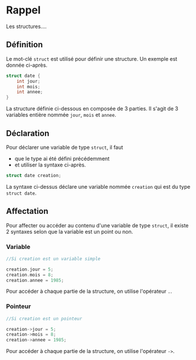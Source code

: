 # Rappel

Les structures....

## Définition

Le mot-clé `struct` est utilisé pour définir une structure. Un exemple est donnée ci-après. 

```c 
struct date {
	int jour;
	int mois;
	int annee;
}
```

La structure définie ci-dessous en composée de 3 parties. Il s'agit de 3 variables entière nommée `jour`, `mois` et `annee`.

## Déclaration

Pour déclarer une variable de type `struct`, il faut 
- que le type ai été défini précédemment
- et utiliser la syntaxe ci-après.

```c
struct date creation;
```

La syntaxe ci-dessus déclare une variable nommée `creation` qui est du type `struct date`.

## Affectation

Pour affecter ou accéder au contenu d'une variable de type `struct`, il existe 2 syntaxes selon que la variable est un point ou non.

### Variable
```c
//Si creation est un variable simple

creation.jour = 5;
creation.mois = 8;
creation.annee = 1985;
```

Pour accéder à chaque partie de la structure, on utilise l'opérateur `.`.

### Pointeur

```c
//Si creation est un pointeur

creation->jour = 5;
creation->mois = 8;
creation->annee = 1985;
```

Pour accéder à chaque partie de la structure, on utilise l'opérateur `->`.